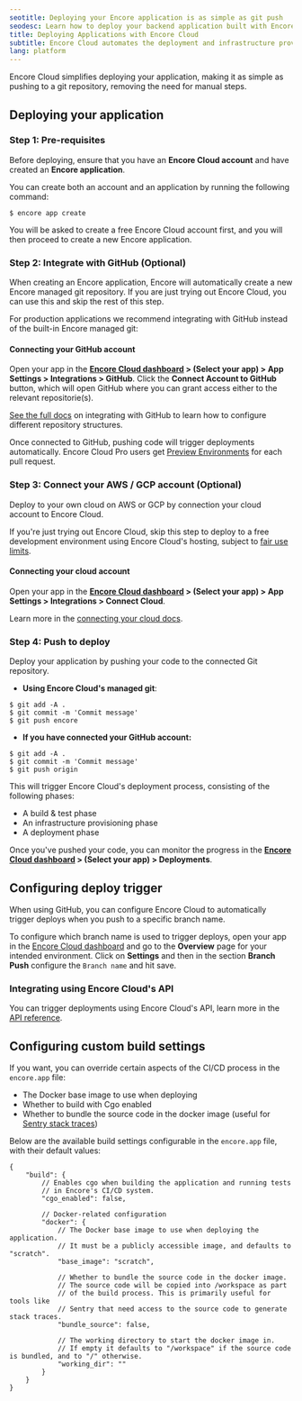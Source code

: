 ```yaml
---
seotitle: Deploying your Encore application is as simple as git push
seodesc: Learn how to deploy your backend application built with Encore with a single command, while Encore manages your entire CI/CD process.
title: Deploying Applications with Encore Cloud
subtitle: Encore Cloud automates the deployment and infrastructure provisioning process
lang: platform
---
```


Encore Cloud simplifies deploying your application, making it as simple as pushing to a git repository, removing the need for manual steps.

## Deploying your application

### Step 1: Pre-requisites

Before deploying, ensure that you have an **Encore Cloud account** and have created an **Encore application**.

You can create both an account and an application by running the following command:

```shell
$ encore app create
```

You will be asked to create a free Encore Cloud account first, and you will then proceed to create a new Encore application.

### Step 2: Integrate with GitHub (Optional)

When creating an Encore application, Encore will automatically create a new Encore managed git repository.
If you are just trying out Encore Cloud, you can use this and skip the rest of this step.

For production applications we recommend integrating with GitHub instead of the built-in Encore managed git:

#### **Connecting your GitHub account**

Open your app in the **[Encore Cloud dashboard](https://app.encore.cloud/) > (Select your app) > App Settings > Integrations > GitHub**.
Click the **Connect Account to GitHub** button, which will open GitHub where you can grant access either to the relevant repositorie(s).

[See the full docs](/docs/platform/integrations/github) on integrating with GitHub to learn how to configure different repository structures.

Once connected to GitHub, pushing code will trigger deployments automatically. Encore Cloud Pro users get [Preview Environments](/docs/platform/deploy/preview-environments) for each pull request.

### Step 3: Connect your AWS / GCP account (Optional)

Deploy to your own cloud on AWS or GCP by connection your cloud account to Encore Cloud.

If you're just trying out Encore Cloud, skip this step to deploy to a free development environment using Encore Cloud's hosting, subject to [fair use limits](/docs/platform/management/usage).

#### **Connecting your cloud account**

Open your app in the **[Encore Cloud dashboard](https://app.encore.cloud/) > (Select your app) > App Settings > Integrations > Connect Cloud**.

Learn more in the [connecting your cloud docs](/docs/platform/infrastructure/own-cloud).

### Step 4: Push to deploy

Deploy your application by pushing your code to the connected Git repository.

- **Using Encore Cloud's managed git**:

```shell
$ git add -A .
$ git commit -m 'Commit message'
$ git push encore
```

- **If you have connected your GitHub account:**

```shell
$ git add -A .
$ git commit -m 'Commit message'
$ git push origin
```

This will trigger Encore Cloud's deployment process, consisting of the following phases:
* A build & test phase
* An infrastructure provisioning phase
* A deployment phase

Once you've pushed your code, you can monitor the progress in the **[Encore Cloud dashboard](https://app.encore.cloud/) > (Select your app) > Deployments**.

## Configuring deploy trigger

When using GitHub, you can configure Encore Cloud to automatically trigger deploys when you push to a specific branch name.

To configure which branch name is used to trigger deploys, open your app in the [Encore Cloud dashboard](https://app.encore.cloud) and go to the **Overview** page for your intended environment. Click on **Settings** and then in the section **Branch Push** configure the `Branch name`  and hit save.

### Integrating using Encore Cloud's API

You can trigger deployments using Encore Cloud's API, learn more in the [API reference](/docs/platform/integrations/api-reference).

## Configuring custom build settings

If you want, you can override certain aspects of the CI/CD process in the `encore.app` file:

* The Docker base image to use when deploying
* Whether to build with Cgo enabled
* Whether to bundle the source code in the docker image (useful for [Sentry stack traces](https://docs.sentry.io/platforms/go/usage/serverless/))

Below are the available build settings configurable in the `encore.app` file,
with their default values:

```cue
{
    "build": {
        // Enables cgo when building the application and running tests
        // in Encore's CI/CD system.
        "cgo_enabled": false,

        // Docker-related configuration
        "docker": {
        	// The Docker base image to use when deploying the application.
        	// It must be a publicly accessible image, and defaults to "scratch".
            "base_image": "scratch",

            // Whether to bundle the source code in the docker image.
            // The source code will be copied into /workspace as part
            // of the build process. This is primarily useful for tools like
            // Sentry that need access to the source code to generate stack traces.
            "bundle_source": false,

            // The working directory to start the docker image in.
            // If empty it defaults to "/workspace" if the source code is bundled, and to "/" otherwise.
            "working_dir": ""
        }
    }
}
```
